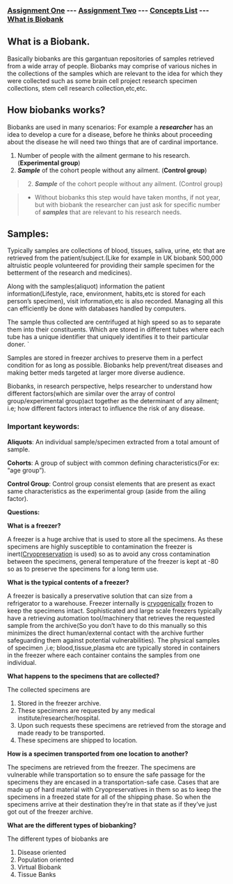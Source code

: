### [Assignment One](https://swapnil-ingle.github.io)  ---     [Assignment Two](https://swapnil-ingle.github.io/Ass2) --- [Concepts List](https://swapnil-ingle.github.io/Concepts) --- [What is Biobank](https://swapnil-ingle.github.io/what_is_biobank)

## What is a Biobank.

Basically biobanks are this gargantuan repositories of samples retrieved from a wide array of people. Biobanks may comprise of various niches in the collections of the samples which are relevant to the idea for which they were collected such as some brain cell project research specimen collections, stem cell research collection,etc,etc. 

## How biobanks works?

Biobanks are used in many scenarios: For example a _**researcher**_ has an idea to develop a cure for a disease, before he thinks about proceeding about the disease he will need two things that are of cardinal importance. 
1. Number of people with the ailment germane to his research.(**Experimental group**)
2. _**Sample**_ of the cohort people without any ailment. (**Control group**)

> 2. _**Sample**_ of the cohort people without any ailment. (Control group)

> * Without biobanks this step would have taken months, if not year, but with biobank the researcher can just ask for specific number of _**samples**_ that are relevant to his research needs.

## Samples:
Typically samples are collections of blood, tissues, saliva, urine, etc that are retrieved from the patient/subject.(Like for example in UK biobank 500,000 altruistic people volunteered for providing their sample specimen for the betterment of the research and medicines).

Along with the samples(aliquot) information the patient information(Lifestyle, race, environment, habits,etc is stored for each person’s specimen), visit information,etc is also recorded. Managing all this can efficiently be done with databases handled by computers.

The sample thus collected are centrifuged at high speed so as to separate them into their constituents. Which are stored in different tubes where each tube has a unique identifier that uniquely identifies it to their particular doner.   `  

Samples are stored in freezer archives to preserve them in a perfect condition for as long as possible. Biobanks help prevent/treat diseases and making better meds targeted at larger more diverse audience.

Biobanks, in research perspective, helps researcher to understand how different factors(which are similar over the array of control group/experimental group)act together as the determinant of any ailment; i.e; how different factors interact to influence the risk of any disease.

### Important keywords:

**Aliquots**: An individual sample/specimen extracted from a total amount of sample.

**Cohorts**: A group of subject with common defining characteristics(For ex: “age group”).

**Control Group**: Control group consist elements that are present as exact same characteristics as the experimental group (aside from the ailing factor).

**Questions:**

**What is a freezer?**

A freezer is a huge archive that is used to store all the specimens. As these specimens are highly susceptible to contamination the freezer is inert([Cryopreservation](https://en.wikipedia.org/wiki/Cryopreservation) is used) so as to avoid any cross contamination between the specimens, general temperature of the freezer is kept at -80 so as to preserve the specimens for a long term use.   

**What is the typical contents of a freezer?**

A freezer is basically a preservative solution that can size from a refrigerator to a warehouse. Freezer internally is [cryogenically](https://en.wikipedia.org/wiki/Cryogenics) frozen to keep the specimens intact. Sophisticated and large scale freezers typically have a retrieving automation tool/machinery that retrieves the requested sample from the archive(So you don’t have to do this manually so this minimizes the direct human/external contact with the archive further safeguarding them against potential vulnerabilities). The physical samples of specimen ,i.e; blood,tissue,plasma etc are typically stored in containers in the freezer where each container contains the samples from one individual.  

**What happens to the specimens that are collected?**

The collected specimens are
1. Stored in the freezer archive.
2. These specimens are requested by any medical institute/researcher/hospital.
3. Upon such requests these specimens are retrieved from the storage and made ready to be transported.
4. These specimens are shipped to location. 

**How is a specimen transported from one location to another?**

The specimens are retrieved from the freezer. The specimens are vulnerable while transportation so to ensure the safe passage for the specimens they are encased in a transportation-safe case. Cases that are made up of hard material with Cryopreservatives in them so as to keep the specimens in a freezed state for all of the shipping phase. So when the specimens arrive at their destination they’re in that state as if they’ve just got out of the freezer archive.


**What are the different types of biobanking?**

The different types of biobanks are
1. Disease oriented
2. Population oriented
3. Virtual Biobank
4. Tissue Banks

